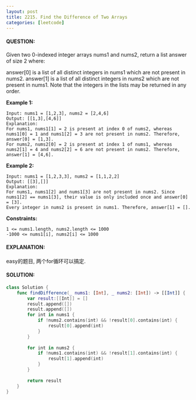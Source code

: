 ```yaml
---
layout: post
title: 2215. Find the Difference of Two Arrays
categories: [leetcode]
---
```

#### QUESTION:
Given two 0-indexed integer arrays nums1 and nums2, return a list answer of size 2 where:

answer[0] is a list of all distinct integers in nums1 which are not present in nums2.
answer[1] is a list of all distinct integers in nums2 which are not present in nums1.
Note that the integers in the lists may be returned in any order.

 

__Example 1:__
```
Input: nums1 = [1,2,3], nums2 = [2,4,6]
Output: [[1,3],[4,6]]
Explanation:
For nums1, nums1[1] = 2 is present at index 0 of nums2, whereas nums1[0] = 1 and nums1[2] = 3 are not present in nums2. Therefore, answer[0] = [1,3].
For nums2, nums2[0] = 2 is present at index 1 of nums1, whereas nums2[1] = 4 and nums2[2] = 6 are not present in nums2. Therefore, answer[1] = [4,6].
```
__Example 2:__
```
Input: nums1 = [1,2,3,3], nums2 = [1,1,2,2]
Output: [[3],[]]
Explanation:
For nums1, nums1[2] and nums1[3] are not present in nums2. Since nums1[2] == nums1[3], their value is only included once and answer[0] = [3].
Every integer in nums2 is present in nums1. Therefore, answer[1] = [].
```
 

__Constraints:__
```
1 <= nums1.length, nums2.length <= 1000
-1000 <= nums1[i], nums2[i] <= 1000
```
#### EXPLANATION:

easy的题目, 两个for循环可以搞定.

#### SOLUTION:
```swift
class Solution {
    func findDifference(_ nums1: [Int], _ nums2: [Int]) -> [[Int]] {
        var result:[[Int]] = []
        result.append([])
        result.append([])
        for int in nums1 {
            if !nums2.contains(int) && !result[0].contains(int) {
                result[0].append(int)
            }
        }
        
        for int in nums2 {
            if !nums1.contains(int) && !result[1].contains(int) {
                result[1].append(int)
            }
        }
        
        return result
    }
}
```
